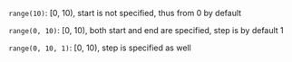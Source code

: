 `range(10)`: [0, 10), start is not specified, thus from 0 by default

`range(0, 10)`: [0, 10), both start and end are specified, step is by default 1

`range(0, 10, 1)`: [0, 10), step is specified as well
